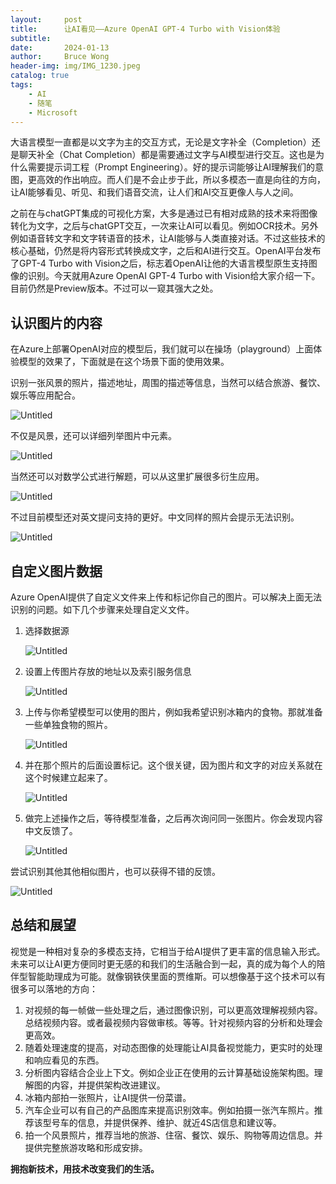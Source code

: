 ```yaml
---
layout:     post
title:      让AI看见——Azure OpenAI GPT-4 Turbo with Vision体验
subtitle:
date:       2024-01-13
author:     Bruce Wong
header-img: img/IMG_1230.jpeg
catalog: true
tags:
    - AI
    - 随笔
    - Microsoft
---
```



大语言模型一直都是以文字为主的交互方式，无论是文字补全（Completion）还是聊天补全（Chat Completion）都是需要通过文字与AI模型进行交互。这也是为什么需要提示词工程（Prompt Engineering）。好的提示词能够让AI理解我们的意图，更高效的作出响应。而人们是不会止步于此，所以多模态一直是向往的方向，让AI能够看见、听见、和我们语音交流，让人们和AI交互更像人与人之间。

之前在与chatGPT集成的可视化方案，大多是通过已有相对成熟的技术来将图像转化为文字，之后与chatGPT交互，一次来让AI可以看见。例如OCR技术。另外例如语音转文字和文字转语音的技术，让AI能够与人类直接对话。不过这些技术的核心基础，仍然是将内容形式转换成文字，之后和AI进行交互。OpenAI平台发布了GPT-4 Turbo with Vision之后，标志着OpenAI让他的大语言模型原生支持图像的识别。今天就用Azure OpenAI GPT-4 Turbo with Vision给大家介绍一下。目前仍然是Preview版本。不过可以一窥其强大之处。

## 认识图片的内容

在Azure上部署OpenAI对应的模型后，我们就可以在操场（playground）上面体验模型的效果了，下面就是在这个场景下面的使用效果。

识别一张风景的照片，描述地址，周围的描述等信息，当然可以结合旅游、餐饮、娱乐等应用配合。

![Untitled](/img/AI/ai_vision/Untitled.jpg)

不仅是风景，还可以详细列举图片中元素。

![Untitled](/img/AI/ai_vision/Untitled%201.jpg)

当然还可以对数学公式进行解题，可以从这里扩展很多衍生应用。

![Untitled](/img/AI/ai_vision/Untitled%202.jpg)

不过目前模型还对英文提问支持的更好。中文同样的照片会提示无法识别。

![Untitled](/img/AI/ai_vision/Untitled%203.jpg)

## 自定义图片数据

Azure OpenAI提供了自定义文件来上传和标记你自己的图片。可以解决上面无法识别的问题。如下几个步骤来处理自定义文件。

1. 选择数据源

    ![Untitled](/img/AI/ai_vision/Untitled%204.png)

2. 设置上传图片存放的地址以及索引服务信息

    ![Untitled](/img/AI/ai_vision/Untitled%205.png)

3. 上传与你希望模型可以使用的图片，例如我希望识别冰箱内的食物。那就准备一些单独食物的照片。

    ![Untitled](/img/AI/ai_vision/Untitled%206.png)

4. 并在那个照片的后面设置标记。这个很关键，因为图片和文字的对应关系就在这个时候建立起来了。

    ![Untitled](/img/AI/ai_vision/Untitled%207.png)

5. 做完上述操作之后，等待模型准备，之后再次询问同一张图片。你会发现内容中文反馈了。

    ![Untitled](/img/AI/ai_vision/Untitled%208.jpg)

尝试识别其他其他相似图片，也可以获得不错的反馈。

![Untitled](/img/AI/ai_vision/Untitled%209.jpg)

## 总结和展望

视觉是一种相对复杂的多模态支持，它相当于给AI提供了更丰富的信息输入形式。未来可以让AI更方便同时更无感的和我们的生活融合到一起，真的成为每个人的陪伴型智能助理成为可能。就像钢铁侠里面的贾维斯。可以想像基于这个技术可以有很多可以落地的方向：

1. 对视频的每一帧做一些处理之后，通过图像识别，可以更高效理解视频内容。总结视频内容。或者最视频内容做审核。等等。针对视频内容的分析和处理会更高效。
2. 随着处理速度的提高，对动态图像的处理能让AI具备视觉能力，更实时的处理和响应看见的东西。
3. 分析图内容结合企业上下文。例如企业正在使用的云计算基础设施架构图。理解图的内容，并提供架构改进建议。
4. 冰箱内部拍一张照片，让AI提供一份菜谱。
5. 汽车企业可以有自己的产品图库来提高识别效率。例如拍摄一张汽车照片。推荐该型号车的信息，并提供保养、维护、就近4S店信息和建议等。
6. 拍一个风景照片，推荐当地的旅游、住宿、餐饮、娱乐、购物等周边信息。并提供完整旅游攻略和形成安排。

**拥抱新技术，用技术改变我们的生活。**
